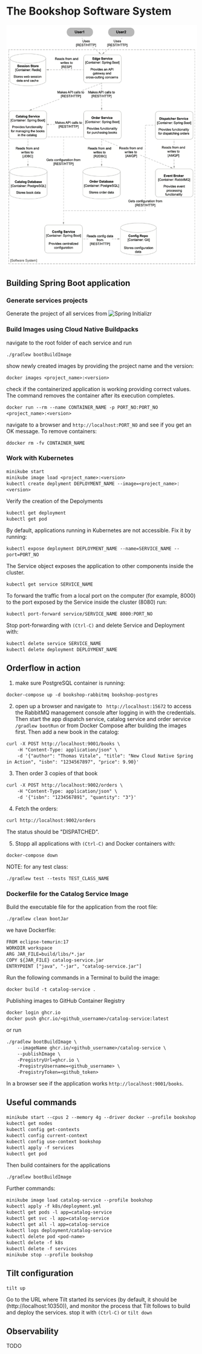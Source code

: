 # The Bookshop Software System
![Software System](./pics/SoftwareSystem.png)

## Building Spring Boot application
### Generate services projects
Generate the project of all services from ![Spring Initializr](https://start.spring.io)

### Build Images using Cloud Native Buildpacks
navigate to the root folder of each service and run
 ```
./gradlew bootBuildImage
```
show newly created images by providing the project name and the version:
 ```
docker images <project_name>:<version>
```
check if the containerized application is working providing correct values. The command removes the container after its execution completes.
```
docker run --rm --name CONTAINER_NAME -p PORT_NO:PORT_NO <project_name>:<version>
```
navigate to a browser and `http://localhost:PORT_NO` and see if you get an OK message.
To remove containers:
```
ddocker rm -fv CONTAINER_NAME
```

### Work with Kubernetes
```
minikube start
minikube image load <project_name>:<version>
kubectl create deplyment DEPLOYMENT_NAME --image=<project_name>:<version>
```
Verify the creation of the Depolyments
```
kubectl get deployment
kubectl get pod
```
By default, applications running in Kubernetes are not accessible. Fix it by running:
```
kubectl expose deployment DEPLOYMENT_NAME --name=SERVICE_NAME --port=PORT_NO
```
The Service object exposes the application to other components inside the cluster.
```
kubectl get service SERVICE_NAME
```
To forward the traffic from a local port on the computer (for example, 8000) to the port exposed by the Service inside the cluster (8080) run:
```
kubectl port-forward service/SERVICE_NAME 8000:PORT_NO
```
Stop port-forwarding with `(Ctrl-C)` and delete Service and Deployment with:
```
kubectl delete service SERVICE_NAME
kubectl delete deployment DEPLOYMENT_NAME
```

## Orderflow in action
1) make sure PostgreSQL container is running:
```
docker-compose up -d bookshop-rabbitmq bookshop-postgres
```
2) open up a browser and navigate to ` http://localhost:15672` to access the RabbitMQ management console after logging in with the credentials. Then start the app dispatch service, catalog service and order service `/gradlew bootRun` or from Docker Compose after building the images first. Then add a new book in the catalog:
```
curl -X POST http://localhost:9001/books \
    -H "Content-Type: application/json" \
    -d '{"author": "Thomas Vitale", "title": "New Cloud Native Spring in Action", "isbn": "1234567897", "price": 9.90}'
```
3) Then order 3 copies of that book
```
curl -X POST http://localhost:9002/orders \
    -H "Content-Type: application/json" \
    -d '{"isbn": "1234567891", "quantity": "3"}'
```
4) Fetch the orders:
```
curl http://localhost:9002/orders
```
The status should be "DISPATCHED".

5) Stopp all applications with `(Ctrl-C)` and Docker containers with:
```
docker-compose down
```

NOTE: for any test class:
```
./gradlew test --tests TEST_CLASS_NAME
```

### Dockerfile for the Catalog Service Image
Build the executable file for the application from the root file:
```
./gradlew clean bootJar
```
we have Dockerfile:
```
FROM eclipse-temurin:17
WORKDIR workspace
ARG JAR_FILE=build/libs/*.jar
COPY ${JAR_FILE} catalog-service.jar
ENTRYPOINT ["java", "-jar", "catalog-service.jar"]
```
Run the following commands in a Terminal to build the image:
```
docker build -t catalog-service .
```
Publishing images to GitHub Container Registry
```
docker login ghcr.io
docker push ghcr.io/<github_username>/catalog-service:latest
```
or run 
```
./gradlew bootBuildImage \
    --imageName ghcr.io/<github_username>/catalog-service \
    --publishImage \
    -PregistryUrl=ghcr.io \
    -PregistryUsername=<github_username> \
    -PregistryToken=<github_token>
```
In a browser see if the application works `http://localhost:9001/books`.

## Useful commands
```
minikube start --cpus 2 --memory 4g --driver docker --profile bookshop
kubectl get nodes
kubectl config get-contexts
kubectl config current-context
kubectl config use-context bookshop
kubectl apply -f services
kubectl get pod
```
Then build containers for the applications
```
./gradlew bootBuildImage
```
Further commands:
```
minikube image load catalog-service --profile bookshop
kubectl apply -f k8s/deployment.yml
kubectl get pods -l app=catalog-service
kubectl get svc -l app=catalog-service
kubectl get all -l app=catalog-service
kubectl logs deployment/catalog-service
kubectl delete pod <pod-name>
kubectl delete -f k8s
kubectl delete -f services
minikube stop --profile bookshop
```
## Tilt configuration
```
tilt up
```
Go to the URL where Tilt started its services (by default, it should be (http://localhost:10350)), and monitor the process that Tilt follows to build and deploy the services.
stop it with `(Ctrl-C)` or `tilt down`

## Observability
TODO